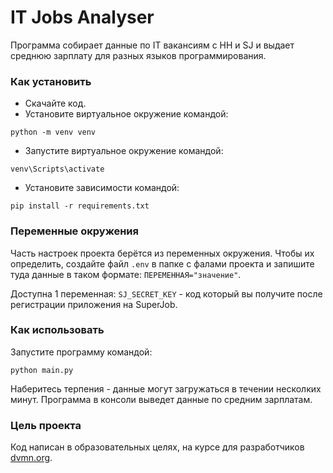 # IT Jobs Analyser
Программа собирает данные по IT вакансиям с HH и SJ и выдает
среднюю зарплату для разных языков программирования.

### Как установить
- Скачайте код.
- Установите виртуальное окружение командой: 
```
python -m venv venv
``` 
- Запустите виртуальное окружение командой:  
```
venv\Scripts\activate
``` 
- Установите зависимости командой:  
```
pip install -r requirements.txt
``` 

### Переменные окружения
Часть настроек проекта берётся из переменных окружения. 
Чтобы их определить, создайте файл `.env` в папке с фалами проекта 
и запишите туда данные в таком формате: `ПЕРЕМЕННАЯ="значение"`.

Доступна 1 переменная:
`SJ_SECRET_KEY` - код который вы получите после регистрации приложения на SuperJob.

### Как использовать
Запустите программу командой: 
```
python main.py
``` 
Наберитесь терпения - данные могут загружаться в течении несколких минут.
Программа в консоли выведет данные по средним зарплатам.

### Цель проекта
Код написан в образовательных целях, 
на курсе для разработчиков [dvmn.org](https://dvmn.org/referrals/u4guYYiV5HjY6tnwtCShzP2cWFYE0EWnKeoJLEWP/).
